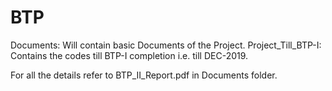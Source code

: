 # BTP

Documents: Will contain basic Documents of the Project.
Project_Till_BTP-I: Contains the codes till BTP-I completion i.e. till DEC-2019.

For all the details refer to BTP_II_Report.pdf in Documents folder.